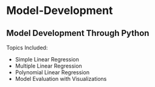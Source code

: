 # Model-Development
## Model Development Through Python
Topics Included:
- Simple Linear Regression
- Multiple Linear Regression
- Polynomial Linear Regression
- Model Evaluation with Visualizations
